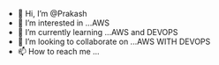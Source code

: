 - 👋 Hi, I’m @Prakash
- 👀 I’m interested in ...AWS
- 🌱 I’m currently learning ...AWS and DEVOPS
- 💞️ I’m looking to collaborate on ...AWS WITH DEVOPS
- 📫 How to reach me ...

<!---
Prakash4123/Prakash4123 is a ✨ special ✨ repository because its `README.md` (this file) appears on your GitHub profile.
You can click the Preview link to take a look at your changes.
--->
